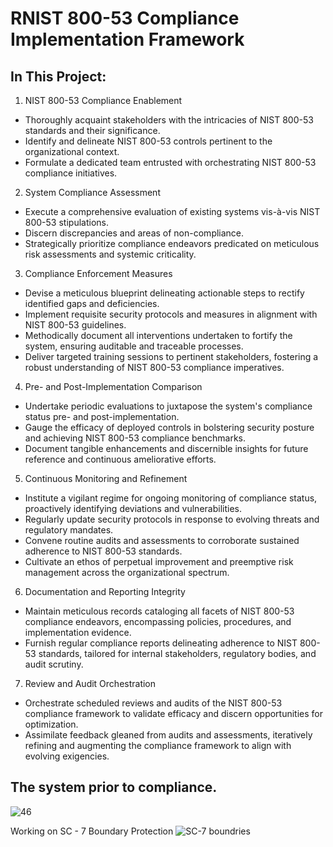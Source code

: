 # RNIST 800-53 Compliance Implementation Framework

## In This Project:
1. NIST 800-53 Compliance Enablement
  - Thoroughly acquaint stakeholders with the intricacies of NIST 800-53 standards and their significance.
  - Identify and delineate NIST 800-53 controls pertinent to the organizational context.
  - Formulate a dedicated team entrusted with orchestrating NIST 800-53 compliance initiatives.
2. System Compliance Assessment
  - Execute a comprehensive evaluation of existing systems vis-à-vis NIST 800-53 stipulations.
  - Discern discrepancies and areas of non-compliance.
  - Strategically prioritize compliance endeavors predicated on meticulous risk assessments and systemic criticality.
 
3. Compliance Enforcement Measures
  - Devise a meticulous blueprint delineating actionable steps to rectify identified gaps and deficiencies.
  - Implement requisite security protocols and measures in alignment with NIST 800-53 guidelines.
  - Methodically document all interventions undertaken to fortify the system, ensuring auditable and traceable processes.
  - Deliver targeted training sessions to pertinent stakeholders, fostering a robust understanding of NIST 800-53 compliance imperatives.
4. Pre- and Post-Implementation Comparison
  - Undertake periodic evaluations to juxtapose the system's compliance status pre- and post-implementation.
  - Gauge the efficacy of deployed controls in bolstering security posture and achieving NIST 800-53 compliance benchmarks.
  - Document tangible enhancements and discernible insights for future reference and continuous ameliorative efforts.
5. Continuous Monitoring and Refinement
  - Institute a vigilant regime for ongoing monitoring of compliance status, proactively identifying deviations and vulnerabilities.
  - Regularly update security protocols in response to evolving threats and regulatory mandates.
  - Convene routine audits and assessments to corroborate sustained adherence to NIST 800-53 standards.
  - Cultivate an ethos of perpetual improvement and preemptive risk management across the organizational spectrum.
6. Documentation and Reporting Integrity
  - Maintain meticulous records cataloging all facets of NIST 800-53 compliance endeavors, encompassing policies, procedures, and implementation evidence.
  - Furnish regular compliance reports delineating adherence to NIST 800-53 standards, tailored for internal stakeholders, regulatory bodies, and audit scrutiny.
7. Review and Audit Orchestration
  - Orchestrate scheduled reviews and audits of the NIST 800-53 compliance framework to validate efficacy and discern opportunities for optimization.
  - Assimilate feedback gleaned from audits and assessments, iteratively refining and augmenting the compliance framework to align with evolving exigencies.

## The system prior to compliance.
![46](https://github.com/AndrewTanga/Regulatory-compliance---NIST-800-53/assets/93886645/c9419953-c73c-4ae3-933b-cc80fbe75615)

Working on SC - 7 Boundary Protection
![SC-7 boundries](https://github.com/AndrewTanga/Regulatory-compliance---NIST-800-53/assets/93886645/8175e309-af87-4f56-b7f8-951369bf3334)




